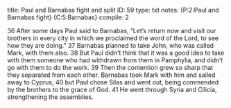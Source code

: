 title:          Paul and Barnabas fight and split
ID:             59
type:           txt
notes:          {P:2:Paul and Barnabas fight}
                {C:5:Barnabas}
compile:        2


36 After some days Paul said to Barnabas, “Let’s return now and visit our brothers in every city in which we proclaimed the word of the Lord, to see how they are doing.” 37 Barnabas planned to take John, who was called Mark, with them also. 38 But Paul didn’t think that it was a good idea to take with them someone who had withdrawn from them in Pamphylia, and didn’t go with them to do the work. 39 Then the contention grew so sharp that they separated from each other. Barnabas took Mark with him and sailed away to Cyprus, 40 but Paul chose Silas and went out, being commended by the brothers to the grace of God. 41 He went through Syria and Cilicia, strengthening the assemblies. 